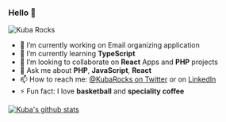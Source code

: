 ### Hello 👋


![Kuba Rocks](https://kuba.rocks/static/0c37096c35dad20d4059aee5e9f57073/69585/look-into-clouds.png)

- 🔭 I’m currently working on Email organizing application
- 🌱 I’m currently learning **TypeScript**
- 👯 I’m looking to collaborate on **React** Apps and **PHP** projects
- 💬 Ask me about **PHP**, **JavaScript**, **React**
- 📫 How to reach me: [@KubaRocks on Twitter](https://twitter.com/KubaRocks) or on [LinkedIn](https://www.linkedin.com/in/kubaflorczuk/)
- ⚡ Fun fact: I love **basketball** and **speciality coffee**

[![Kuba's github stats](https://github-readme-stats.vercel.app/api?username=KubaRocks)](https://github.com/KubaRocks)
